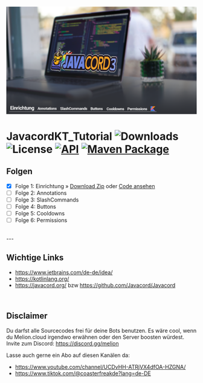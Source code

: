 ![Timeline](./.github/images/timeline.png)

# JavacordKT_Tutorial ![Downloads](https://img.shields.io/github/downloads/CoasterFreakDE/JavacordKT_Tutorial/total) ![License](https://img.shields.io/github/license/CoasterFreakDE/JavacordKT_Tutorial) [![API](https://img.shields.io/badge/API-Javacord-blue)](https://github.com/Javacord/Javacord) [![Maven Package](https://github.com/CoasterFreakDE/JavacordKT_Tutorial/actions/workflows/maven-publish.yml/badge.svg?event=pull_request)](https://github.com/CoasterFreakDE/JavacordKT_Tutorial/actions/workflows/maven-publish.yml)


## Folgen

- [x] Folge 1: Einrichtung »  [Download Zip](https://github.com/CoasterFreakDE/JavacordKT_Tutorial/releases/tag/Folge1) oder [Code ansehen](https://github.com/CoasterFreakDE/JavacordKT_Tutorial/tree/Folge1)
- [ ] Folge 2: Annotations
- [ ] Folge 3: SlashCommands
- [ ] Folge 4: Buttons
- [ ] Folge 5: Cooldowns
- [ ] Folge 6: Permissions

<br />
---
<br />

## Wichtige Links

- https://www.jetbrains.com/de-de/idea/
- https://kotlinlang.org/
- https://javacord.org/ bzw https://github.com/Javacord/Javacord

<br />

## Disclaimer

Du darfst alle Sourcecodes frei für deine Bots benutzen.
Es wäre cool, wenn du Melion.cloud irgendwo erwähnen oder den Server boosten würdest.
Invite zum Discord: https://discord.gg/melion

Lasse auch gerne ein Abo auf diesen Kanälen da:
- https://www.youtube.com/channel/UCDvHH-ATRjVX4dfOA-HZGNA/
- https://www.tiktok.com/@coasterfreakde?lang=de-DE